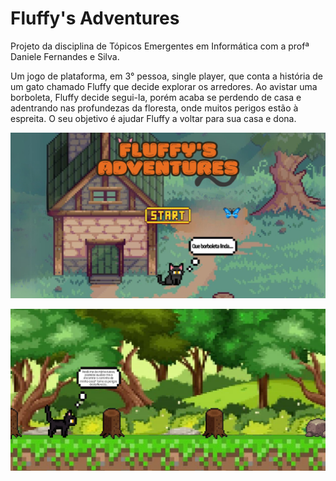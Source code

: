 # Fluffy's Adventures
Projeto da disciplina de Tópicos Emergentes em Informática com a profª Daniele Fernandes e Silva.

Um jogo de plataforma, em 3° pessoa, single player, que conta a história de um gato chamado Fluffy que decide explorar os arredores. Ao avistar uma borboleta, Fluffy decide segui-la, porém acaba se perdendo de casa e adentrando nas profundezas da floresta, onde muitos perigos estão à espreita. O seu objetivo é ajudar Fluffy a voltar para sua casa e dona.

![Tela_inicial](https://github.com/Rafaela-Menezes/Fluffy-s-Adventures/blob/main/Tela%20inicial.PNG)

![Tela_inicial](https://github.com/Rafaela-Menezes/Fluffy-s-Adventures/blob/main/Tela_Jogo.png)
